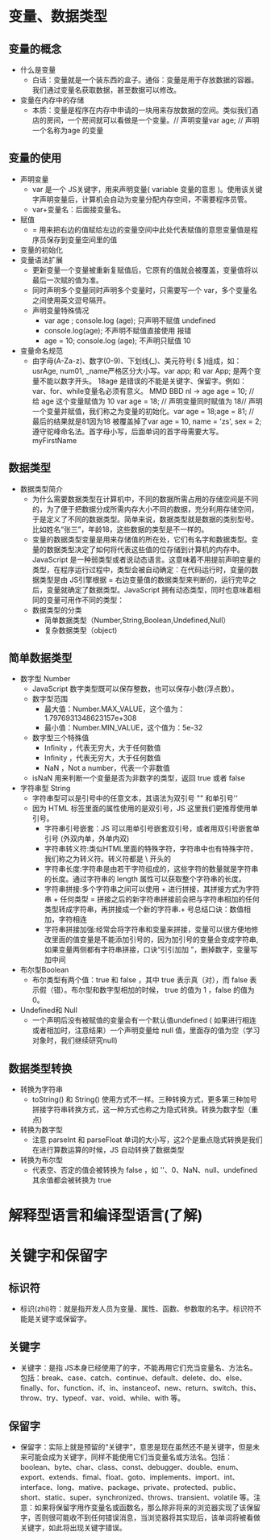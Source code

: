 # 变量、数据类型
## 变量的概念
- 什么是变量
   - 白话：变量就是一个装东西的盒子。通俗：变量是用于存放数据的容器。我们通过变量名获取数据，甚至数据可以修改。
- 变量在内存中的存储
   - 本质：变量是程序在内存中申请的一块用来存放数据的空间。类似我们酒店的房间，一个房间就可以看做是一个变量。//  声明变量var age; //  声明一个名称为age 的变量
## 变量的使用
- 声明变量
   - var 是一个 JS关键字，用来声明变量( variable 变量的意思 )。使用该关键字声明变量后，计算机会自动为变量分配内存空间，不需要程序员管。
   - var+变量名：后面接变量名。
- 赋值  
   - = 用来把右边的值赋给左边的变量空间中此处代表赋值的意思变量值是程序员保存到变量空间里的值
- 变量的初始化
- 变量语法扩展
    - 更新变量一个变量被重新复赋值后，它原有的值就会被覆盖，变量值将以最后一次赋的值为准。
    - 同时声明多个变量同时声明多个变量时，只需要写一个 var，多个变量名之间使用英文逗号隔开。
    - 声明变量特殊情况
       - var  age ; console.log (age); 只声明不赋值 undefined
       - console.log(age); 不声明不赋值直接使用 报错
       - age   = 10; console.log (age); 不声明只赋值 10
- 变量命名规范
   - 由字母(A-Za-z)、数字(0-9)、下划线(_)、美元符号( $ )组成，如：usrAge, num01, _name严格区分大小写。var app; 和 var App; 是两个变量不能以数字开头。  18age   是错误的不能是关键字、保留字。例如：var、for、while变量名必须有意义。 MMD   BBD        nl   →     age  age = 10; // 给 age  这个变量赋值为 10          var age  = 18;  // 声明变量同时赋值为 18// 声明一个变量并赋值，我们称之为变量的初始化。var age = 18;age = 81;   // 最后的结果就是81因为18 被覆盖掉了var age = 10,  name = 'zs', sex = 2;       
遵守驼峰命名法。首字母小写，后面单词的首字母需要大写。myFirstName
## 数据类型
- 数据类型简介
   - 为什么需要数据类型在计算机中，不同的数据所需占用的存储空间是不同的，为了便于把数据分成所需内存大小不同的数据，充分利用存储空间，于是定义了不同的数据类型。简单来说，数据类型就是数据的类别型号。比如姓名“张三”，年龄18，这些数据的类型是不一样的。
   - 变量的数据类型变量是用来存储值的所在处，它们有名字和数据类型。变量的数据类型决定了如何将代表这些值的位存储到计算机的内存中。JavaScript 是一种弱类型或者说动态语言。这意味着不用提前声明变量的类型，在程序运行过程中，类型会被自动确定：在代码运行时，变量的数据类型是由 JS引擎根据 = 右边变量值的数据类型来判断的，运行完毕之后，变量就确定了数据类型。JavaScript 拥有动态类型，同时也意味着相同的变量可用作不同的类型：
   - 数据类型的分类
      - 简单数据类型（Number,String,Boolean,Undefined,Null）
      - 复杂数据类型（object)
## 简单数据类型
- 数字型 Number
   - JavaScript 数字类型既可以保存整数，也可以保存小数(浮点数）。
   - 数字型范围
      - 最大值：Number.MAX_VALUE，这个值为： 1.7976931348623157e+308
      - 最小值：Number.MIN_VALUE，这个值为：5e-32
    - 数字型三个特殊值
       - Infinity ，代表无穷大，大于任何数值
       - Infinity ，代表无穷大，大于任何数值
       - NaN ，Not a number，代表一个非数值
    - isNaN 用来判断一个变量是否为非数字的类型，返回 true 或者 false
- 字符串型 String
   - 字符串型可以是引号中的任意文本，其语法为双引号 "" 和单引号''
   - 因为 HTML 标签里面的属性使用的是双引号，JS 这里我们更推荐使用单引号。
      - 字符串引号嵌套：JS 可以用单引号嵌套双引号，或者用双引号嵌套单引号 (外双内单，外单内双)
      - 字符串转义符:类似HTML里面的特殊字符，字符串中也有特殊字符，我们称之为转义符。转义符都是 \ 开头的
      - 字符串长度:字符串是由若干字符组成的，这些字符的数量就是字符串的长度。通过字符串的 length 属性可以获取整个字符串的长度。
      - 字符串拼接:多个字符串之间可以使用 + 进行拼接，其拼接方式为字符串 + 任何类型 = 拼接之后的新字符串拼接前会把与字符串相加的任何类型转成字符串，再拼接成一个新的字符串.+ 号总结口诀：数值相加，字符相连
      - 字符串拼接加强:经常会将字符串和变量来拼接，变量可以很方便地修改里面的值变量是不能添加引号的，因为加引号的变量会变成字符串,如果变量两侧都有字符串拼接，口诀“引引加加 ”，删掉数字，变量写加中间
- 布尔型Boolean
   - 布尔类型有两个值：true 和 false ，其中 true 表示真（对），而 false 表示假（错）。布尔型和数字型相加的时候， true 的值为 1 ，false 的值为 0。
 - Undefined和 Null
   - 一个声明后没有被赋值的变量会有一个默认值undefined ( 如果进行相连或者相加时，注意结果）一个声明变量给 null 值，里面存的值为空（学习对象时，我们继续研究null)
## 数据类型转换
- 转换为字符串
   - toString() 和 String()  使用方式不一样。三种转换方式，更多第三种加号拼接字符串转换方式，这一种方式也称之为隐式转换。转换为数字型（重点)
- 转换为数字型
   - 注意 parseInt 和 parseFloat 单词的大小写，这2个是重点隐式转换是我们在进行算数运算的时候，JS 自动转换了数据类型
- 转换为布尔型
   - 代表空、否定的值会被转换为 false  ，如 ''、0、NaN、null、undefined  其余值都会被转换为 true
# 解释型语言和编译型语言(了解)
# 关键字和保留字
## 标识符
- 标识(zhi)符：就是指开发人员为变量、属性、函数、参数取的名字。标识符不能是关键字或保留字。
## 关键字
- 关键字：是指 JS本身已经使用了的字，不能再用它们充当变量名、方法名。包括：break、case、catch、continue、default、delete、do、else、finally、for、function、if、in、instanceof、new、return、switch、this、throw、try、typeof、var、void、while、with 等。
## 保留字
- 保留字：实际上就是预留的“关键字”，意思是现在虽然还不是关键字，但是未来可能会成为关键字，同样不能使用它们当变量名或方法名。包括：boolean、byte、char、class、const、debugger、double、enum、export、extends、fimal、float、goto、implements、import、int、interface、long、mative、package、private、protected、public、short、static、super、synchronized、throws、transient、volatile 等。注意：如果将保留字用作变量名或函数名，那么除非将来的浏览器实现了该保留字，否则很可能收不到任何错误消息，当浏览器将其实现后，该单词将被看做关键字，如此将出现关键字错误。












